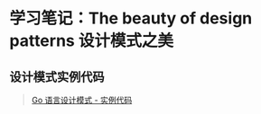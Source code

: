 # 学习笔记：The beauty of design patterns 设计模式之美

## 设计模式实例代码

> [Go 语言设计模式 - 实例代码][0]

[0]: https://github.com/senghoo/golang-design-pattern '设计模式 Go 实例 - 《研磨设计模式》学习笔记'
